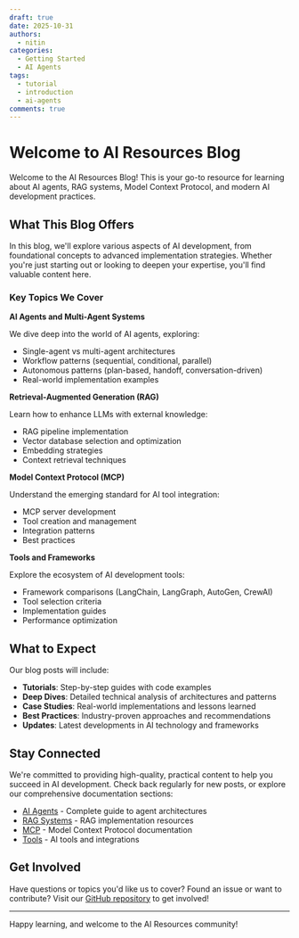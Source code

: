 ```yaml
---
draft: true
date: 2025-10-31
authors:
  - nitin
categories:
  - Getting Started
  - AI Agents
tags:
  - tutorial
  - introduction
  - ai-agents
comments: true
---
```


# Welcome to AI Resources Blog

Welcome to the AI Resources Blog! This is your go-to resource for learning about AI agents, RAG systems, Model Context Protocol, and modern AI development practices.

<!-- more -->

## What This Blog Offers

In this blog, we'll explore various aspects of AI development, from foundational concepts to advanced implementation strategies. Whether you're just starting out or looking to deepen your expertise, you'll find valuable content here.

### Key Topics We Cover

**AI Agents and Multi-Agent Systems**

We dive deep into the world of AI agents, exploring:

- Single-agent vs multi-agent architectures
- Workflow patterns (sequential, conditional, parallel)
- Autonomous patterns (plan-based, handoff, conversation-driven)
- Real-world implementation examples

**Retrieval-Augmented Generation (RAG)**

Learn how to enhance LLMs with external knowledge:

- RAG pipeline implementation
- Vector database selection and optimization
- Embedding strategies
- Context retrieval techniques

**Model Context Protocol (MCP)**

Understand the emerging standard for AI tool integration:

- MCP server development
- Tool creation and management
- Integration patterns
- Best practices

**Tools and Frameworks**

Explore the ecosystem of AI development tools:

- Framework comparisons (LangChain, LangGraph, AutoGen, CrewAI)
- Tool selection criteria
- Implementation guides
- Performance optimization

## What to Expect

Our blog posts will include:

- **Tutorials**: Step-by-step guides with code examples
- **Deep Dives**: Detailed technical analysis of architectures and patterns
- **Case Studies**: Real-world implementations and lessons learned
- **Best Practices**: Industry-proven approaches and recommendations
- **Updates**: Latest developments in AI technology and frameworks

## Stay Connected

We're committed to providing high-quality, practical content to help you succeed in AI development. Check back regularly for new posts, or explore our comprehensive documentation sections:

- [AI Agents](/agents/) - Complete guide to agent architectures
- [RAG Systems](/rag/) - RAG implementation resources
- [MCP](/mcp/) - Model Context Protocol documentation
- [Tools](/tools/) - AI tools and integrations

## Get Involved

Have questions or topics you'd like us to cover? Found an issue or want to contribute? Visit our [GitHub repository](https://github.com/nitin27may/ai-resources) to get involved!

---

Happy learning, and welcome to the AI Resources community!
